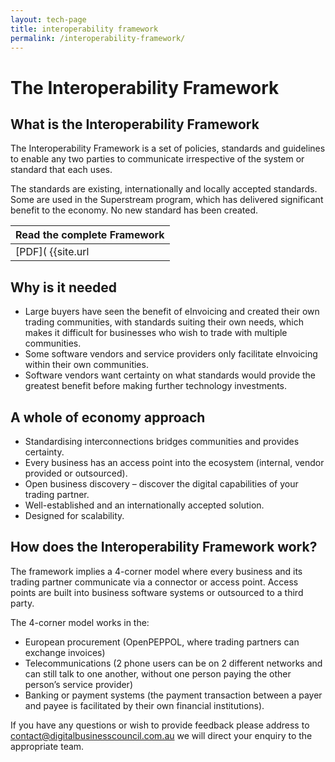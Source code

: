 ```yaml
---
layout: tech-page
title: interoperability framework
permalink: /interoperability-framework/
---
```


# The Interoperability Framework

## What is the Interoperability Framework

The Interoperability Framework is a set of policies, standards and guidelines to enable any two parties to communicate irrespective of the system or standard that each uses.

The standards are existing, internationally and locally accepted standards. Some are used in the Superstream program, which has delivered significant benefit to the economy. No new standard has been created.

| Read the complete Framework |
|---|
| [PDF]( {{site.url | absolute}}/assets/Interoperability_Framework_v1.0.pdf) or [HTML](http://interoperability-framework.readthedocs.io/en/latest/) |

## Why is it needed

+ Large buyers have seen the benefit of eInvoicing and created their own trading communities, with standards suiting their own needs, which makes it difficult for businesses who wish to trade with multiple communities.
+ Some software vendors and service providers only facilitate eInvoicing within their own communities.
+ Software vendors want certainty on what standards would provide the greatest benefit before making further technology investments.

## A whole of economy approach

+ Standardising interconnections bridges communities and provides certainty. 
+ Every business has an access point into the ecosystem (internal, vendor provided or outsourced). 
+ Open business discovery – discover the digital capabilities of your trading partner. 
+ Well-established and an internationally accepted solution. 
+ Designed for scalability.

## How does the Interoperability Framework work?

The framework implies a 4-corner model where every business and its trading partner communicate via a connector or access point. Access points are built into business software systems or outsourced to a third party.

The 4-corner model works in the: 

+ European procurement (OpenPEPPOL, where trading partners can exchange invoices) 
+ Telecommunications (2 phone users can be on 2 different networks and can still talk to one another, without one person paying the other person’s service provider) 
+ Banking or payment systems (the payment transaction between a payer and payee is facilitated by their own financial institutions).

If you have any questions or wish to provide feedback please address to [contact@digitalbusinesscouncil.com.au](mailto:contact@digitalbusinesscouncil.com.au) we will direct your enquiry to the appropriate team. 
